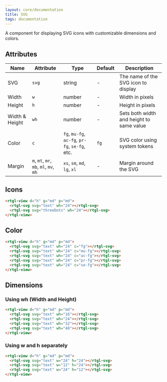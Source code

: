 ```yaml
---
layout: core/documentation
title: SVG
tags: documentation
---
```


A component for displaying SVG icons with customizable dimensions and colors.

## Attributes

| Name | Attribute | Type | Default | Description |
|------|-----------|------|---------|-------------|
| SVG | `svg` | string | - | The name of the SVG icon to display |
| Width | `w` | number | - | Width in pixels |
| Height | `h` | number | - | Height in pixels |
| Width & Height | `wh` | number | - | Sets both width and height to same value |
| Color | `c` | `fg`, `mu-fg`, `ac-fg`, `pr-fg`, `se-fg`, etc. | `fg` | SVG color using system tokens |
| Margin | `m`, `mt`, `mr`, `mb`, `ml`, `mv`, `mh` | `xs`, `sm`, `md`, `lg`, `xl` | - | Margin around the SVG |

## Icons

```html codePreview
<rtgl-view d="h" g="md" p="md">
  <rtgl-svg svg="text" wh="24"></rtgl-svg>
  <rtgl-svg svg="threeDots" wh="24"></rtgl-svg>
</rtgl-view>
```

## Color

```html codePreview
<rtgl-view d="h" g="md" p="md">
  <rtgl-svg svg="text" wh="24" c="fg"></rtgl-svg>
  <rtgl-svg svg="text" wh="24" c="mu-fg"></rtgl-svg>
  <rtgl-svg svg="text" wh="24" c="ac-fg"></rtgl-svg>
  <rtgl-svg svg="text" wh="24" c="pr-fg"></rtgl-svg>
  <rtgl-svg svg="text" wh="24" c="se-fg"></rtgl-svg>
</rtgl-view>
```

## Dimensions

### Using wh (Width and Height)

```html codePreview
<rtgl-view d="h" g="md" p="md">
  <rtgl-svg svg="text" wh="16"></rtgl-svg>
  <rtgl-svg svg="text" wh="24"></rtgl-svg>
  <rtgl-svg svg="text" wh="32"></rtgl-svg>
  <rtgl-svg svg="text" wh="48"></rtgl-svg>
</rtgl-view>
```

### Using w and h separately

```html codePreview
<rtgl-view d="h" g="md" p="md">
  <rtgl-svg svg="text" w="24" h="24"></rtgl-svg>
  <rtgl-svg svg="text" w="12" h="24"></rtgl-svg>
  <rtgl-svg svg="text" w="24" h="12"></rtgl-svg>
</rtgl-view>
```
